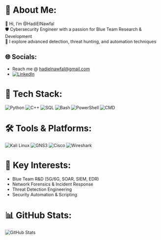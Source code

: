# 🔐 About Me:
👋 Hi, I’m @HadiElNawfal<br>
🛡️ Cybersecurity Engineer with a passion for Blue Team Research & Development<br>
🔬 I explore advanced detection, threat hunting, and automation techniques<br>

## 🌐 Socials:
* Reach me @ <a href="mailto:hadielnawfal@gmail.com">hadielnawfal@gmail.com</a>
* [![LinkedIn](https://img.shields.io/badge/LinkedIn-%230077B5.svg?logo=linkedin&logoColor=white)](https://linkedin.com/in/hadi-el-nawfal-596958215)


# 🧰 Tech Stack:
![Python](https://img.shields.io/badge/Python-%2314354C.svg?style=flat-square&logo=python&logoColor=white)
![C++](https://img.shields.io/badge/C++-%2300599C.svg?style=flat-square&logo=c%2B%2B&logoColor=white)
![SQL](https://img.shields.io/badge/SQL-%2300f.svg?style=flat-square&logo=sqlite&logoColor=white)
![Bash](https://img.shields.io/badge/Bash-%234EAA25.svg?style=flat-square&logo=gnu-bash&logoColor=white)
![PowerShell](https://img.shields.io/badge/PowerShell-%2351A2DA.svg?style=flat-square&logo=powershell&logoColor=white)
![CMD](https://img.shields.io/badge/CMD-%23000000.svg?style=flat-square)


# 🛠️ Tools & Platforms:
![Kali Linux](https://img.shields.io/badge/Kali-Linux-557C94?style=flat-square&logo=kalilinux&logoColor=white)
![GNS3](https://img.shields.io/badge/GNS3-000000?style=flat-square&logo=gns3&logoColor=white)
![Cisco](https://img.shields.io/badge/Cisco-Routing%20&%20Switching-blue?style=flat-square)
![Wireshark](https://img.shields.io/badge/Wireshark-1679A7?style=flat-square&logo=wireshark&logoColor=white)


# 🧠 Key Interests:
- Blue Team R&D (5G/6G, SOAR, SIEM, EDR)
- Network Forensics & Incident Response
- Threat Detection Engineering
- Security Automation & Scripting

# 📊 GitHub Stats:
![GitHub Stats](https://github-readme-stats.vercel.app/api?username=HadiElNawfal&theme=light&hide_border=true&include_all_commits=true&count_private=true)<br/>

